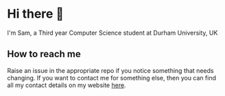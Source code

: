 # Hi there 👋

I'm Sam, a Third year Computer Science student at Durham University, UK

## How to reach me

Raise an issue in the appropriate repo if you notice something that needs changing. If you want to contact me for something else, then you can find all my contact details on my website [here](https://samrobbins.uk).
